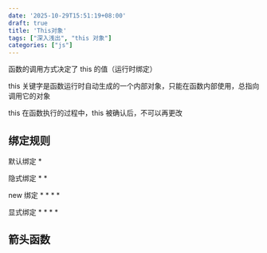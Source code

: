 ```yaml
---
date: '2025-10-29T15:51:19+08:00'
draft: true
title: 'This对象'
tags: ["深入浅出", "this 对象"]
categories: ["js"]
---
```



函数的调用方式决定了 this 的值（运行时绑定）

this 关键字是函数运行时自动生成的一个内部对象，只能在函数内部使用，总指向调用它的对象

this 在函数执行的过程中，this 被确认后，不可以再更改

## 绑定规则

默认绑定 *

隐式绑定 * * 

new 绑定 * * * *

显式绑定 * * * *

## 箭头函数



